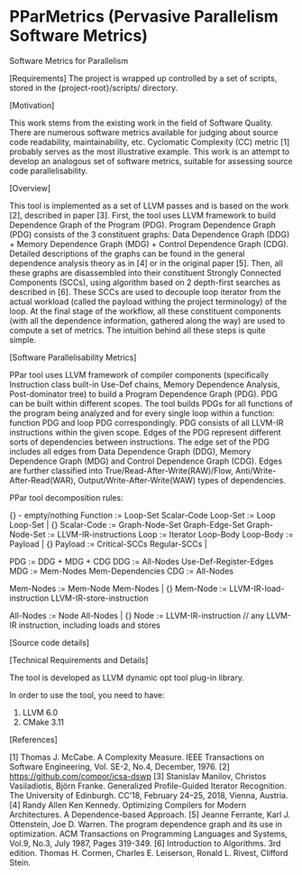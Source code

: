 # PParMetrics (Pervasive Parallelism Software Metrics)

Software Metrics for Parallelism 

[Requirements]
The project is wrapped up controlled by a set of scripts, stored in the {project-root}/scripts/ directory.

[Motivation]

This work stems from the existing work in the field of Software Quality. There are numerous software metrics available 
for judging about source code readability, maintainability, etc. Cyclomatic Complexity (CC) metric [1] probably serves as 
the most illustrative example. This work is an attempt to develop an analogous set of software metrics, suitable for 
assessing source code parallelisability.

[Overview]

This tool is implemented as a set of LLVM passes and is based on the work [2], described in paper [3]. First, the tool uses 
LLVM framework to build Dependence Graph of the Program (PDG). Program Dependence Graph (PDG) consists of the 3 constituent 
graphs: Data Dependence Graph (DDG) + Memory Dependence Graph (MDG) + Control Dependence Graph (CDG). Detailed descriptions 
of the graphs can be found in the general dependence analysis theory as in [4] or in the original paper [5]. Then, all these 
graphs are disassembled into their constituent Strongly Connected Components (SCCs), using algorithm based on 2 depth-first 
searches as described in [6]. These SCCs are used to decouple loop iterator from the actual workload (called the payload 
withing the project terminology) of the loop. At the final stage of the workflow, all these constituent components (with all 
the dependence information, gathered along the way) are used to compute a set of metrics. 
    The intuition behind all these steps is quite simple.  

[Software Parallelisability Metrics]

PPar tool uses LLVM framework of compiler components (specifically Instruction class built-in Use-Def chains, Memory
Dependence Analysis, Post-dominator tree) to build a Program Dependence Graph (PDG). PDG can be built within different
scopes. The tool builds PDGs for all functions of the program being analyzed and for every single loop within a function:
function PDG and loop PDG correspondingly. PDG consists of all LLVM-IR instructions within the given scope. Edges of the 
PDG represent different sorts of dependencies between instructions. The edge set of the PDG includes all edges from Data
Dependence Graph (DDG), Memory Dependence Graph (MDG) and Control Dependence Graph (CDG). Edges are further classified
into True/Read-After-Write(RAW)/Flow, Anti/Write-After-Read(WAR), Output/Write-After-Write(WAW) types of dependencies. 

PPar tool decomposition rules:

{} - empty/nothing
Function := Loop-Set Scalar-Code
Loop-Set := Loop Loop-Set | {}
Scalar-Code := Graph-Node-Set Graph-Edge-Set
Graph-Node-Set := LLVM-IR-instructions
Loop := Iterator Loop-Body
Loop-Body := Payload | {}
Payload := Critical-SCCs Regular-SCCs |

PDG := DDG + MDG + CDG
DDG := All-Nodes Use-Def-Register-Edges
MDG := Mem-Nodes Mem-Dependencies
CDG := All-Nodes

Mem-Nodes := Mem-Node Mem-Nodes | {}
Mem-Node := LLVM-IR-load-instruction LLVM-IR-store-instruction

All-Nodes := Node All-Nodes | {}
Node := LLVM-IR-instruction // any LLVM-IR instruction, including loads and stores

[Source code details]

[Technical Requirements and Details]

The tool is developed as LLVM dynamic opt tool plug-in library.

In order to use the tool, you need to have:
1) LLVM 6.0
2) CMake 3.11

[References]

[1] Thomas J. McCabe. A Complexity Measure. IEEE Transactions on Software Engineering, Vol. SE-2, No.4, December, 1976.
[2] https://github.com/compor/icsa-dswp
[3] Stanislav Manilov, Christos Vasiladiotis, Björn Franke. Generalized Profile-Guided Iterator Recognition. The University of Edinburgh. CC’18, February 24–25, 2018, Vienna, Austria.
[4] Randy Allen Ken Kennedy. Optimizing Compilers for Modern Architectures. A Dependence-based Approach.
[5] Jeanne Ferrante, Karl J. Ottenstein, Joe D. Warren. The program dependence graph and its use in optimization. ACM Transactions on Programming Languages and Systems, Vol.9, No.3, July 1987, Pages 319-349.
[6] Introduction to Algorithms. 3rd edition. Thomas H. Cormen, Charles E. Leiserson, Ronald L. Rivest, Clifford Stein.
